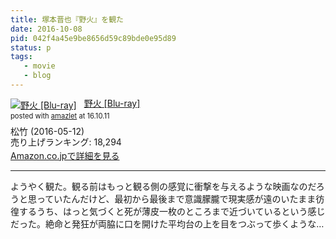```yaml
---
title: 塚本晋也『野火』を観た
date: 2016-10-08
pid: 042f4a45e9be8656d59c89bde0e95d89
status: p
tags:
   - movie
   - blog
---
```


<div class="amazlet-box" style="margin-bottom:0px;"><div class="amazlet-image" style="float:left;margin:0px 12px 1px 0px;"><a href="http://www.amazon.co.jp/exec/obidos/ASIN/B01BG6O91W/dotimpact-22/ref=nosim/" name="amazletlink" target="_blank"><img src="http://ecx.images-amazon.com/images/I/51zeawM9zJL._SL160_.jpg" alt="野火 [Blu-ray]" style="border: none;" /></a></div><div class="amazlet-info" style="line-height:120%; margin-bottom: 10px"><div class="amazlet-name" style="margin-bottom:10px;line-height:120%"><a href="http://www.amazon.co.jp/exec/obidos/ASIN/B01BG6O91W/dotimpact-22/ref=nosim/" name="amazletlink" target="_blank">野火 [Blu-ray]</a><div class="amazlet-powered-date" style="font-size:80%;margin-top:5px;line-height:120%">posted with <a href="http://www.amazlet.com/" title="amazlet" target="_blank">amazlet</a> at 16.10.11</div></div><div class="amazlet-detail">松竹 (2016-05-12)<br />売り上げランキング: 18,294<br /></div><div class="amazlet-sub-info" style="float: left;"><div class="amazlet-link" style="margin-top: 5px"><a href="http://www.amazon.co.jp/exec/obidos/ASIN/B01BG6O91W/dotimpact-22/ref=nosim/" name="amazletlink" target="_blank">Amazon.co.jpで詳細を見る</a></div></div></div><div class="amazlet-footer" style="clear: left"></div></div>

---- 

ようやく観た。観る前はもっと観る側の感覚に衝撃を与えるような映画なのだろうと思っていたんだけど、最初から最後まで意識朦朧で現実感が遠のいたまま彷徨するうち、はっと気づくと死が薄皮一枚のところまで近づいているという感じだった。絶命と発狂が両脇に口を開けた平均台の上を目をつぶって歩くような…